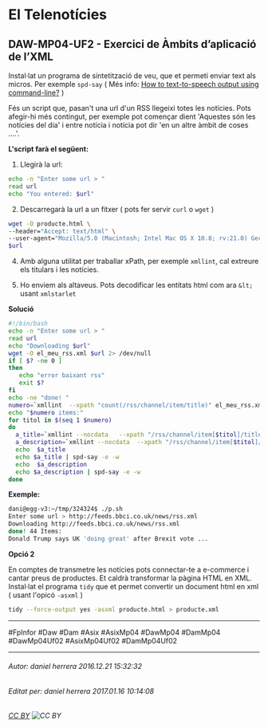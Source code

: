 # El Telenotícies
## DAW-MP04-UF2 - Exercici de Àmbits d’aplicació de l’XML
Instal·lat un programa de sintetització de veu, que et permeti enviar text als micros. Per exemple `spd-say` ( Més info: [How to text-to-speech output using command-line?](http://askubuntu.com/questions/501910/how-to-text-to-speech-output-using-command-line) )

Fés un script que, pasan't una url d'un RSS llegeixi totes les notícies. Pots afegir-hi més contingut, per exemple pot començar dient 'Aquestes són les notícies del dia' i entre notícia i notícia pot dir 'en un altre àmbit de coses ....'.

**L'script farà el següent:**

1) Llegirà la url:

```bash
echo -n "Enter some url > "
read url
echo "You entered: $url"
```

2) Descarregarà la url a un fitxer ( pots fer servir `curl` o `wget` )

```bash
wget -O producte.html \
--header="Accept: text/html" \
--user-agent="Mozilla/5.0 (Macintosh; Intel Mac OS X 10.8; rv:21.0) Gecko/20100101 Firefox/21.0" \
$url
```

4) Amb alguna utilitat per traballar xPath, per exemple `xmllint`, cal extreure els titulars i les notícies.

5) Ho enviem als altaveus. Pots decodificar les entitats html com ara `&lt;` usant `xmlstarlet` 


**Solució**

```bash
#!/bin/bash
echo -n "Enter some url > "
read url
echo "Downloading $url"
wget -O el_meu_rss.xml $url 2> /dev/null
if [ $? -ne 0 ]
then
   echo "error baixant rss"
   exit $?
fi
echo -ne "done! "
numero=`xmllint  --xpath "count(/rss/channel/item/title)" el_meu_rss.xml`
echo "$numero items:"
for titol in $(seq 1 $numero)
do
  a_title=`xmllint --nocdata   --xpath "/rss/channel/item[$titol]/title/text()" el_meu_rss.xml | xmlstarlet unesc`
  a_description=`xmllint --nocdata  --xpath "/rss/channel/item[$titol]/description/text()" el_meu_rss.xml | xmlstarlet unesc`  
  echo  $a_title
  echo $a_title | spd-say -e -w 
  echo  $a_description
  echo $a_description | spd-say -e -w 
done
```

**Exemple:**

```bash
dani@egg-v3:~/tmp/324324$ ./p.sh 
Enter some url > http://feeds.bbci.co.uk/news/rss.xml
Downloading http://feeds.bbci.co.uk/news/rss.xml
done! 44 Items:
Donald Trump says UK 'doing great' after Brexit vote ...

```


        
**Opció 2**

En comptes de transmetre les notícies pots connectar-te a e-commerce i cantar preus de productes. Et caldrà transformar la pàgina HTML en XML. Instal·lat el programa `tidy` que et permet convertir un document html en xml ( usant l'opicó `-asxml` )

```bash
tidy --force-output yes -asxml producte.html > producte.xml
```

---

#FpInfor #Daw #Dam #Asix #AsixMp04 #DawMp04 #DamMp04 #DawMp04Uf02 #AsixMp04Uf02 #DamMp04Uf02

---

###### Autor: daniel herrera 2016.12.21 15:32:32
###### Editat per: daniel herrera 2017.01.16 10:14:08
###### [CC BY](https://creativecommons.org/licenses/by/4.0/) ![CC BY](https://licensebuttons.net/l/by/3.0/80x15.png)
